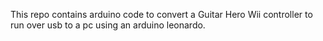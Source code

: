This repo contains arduino code to convert a Guitar Hero Wii controller to run over usb to a pc using an arduino leonardo.
